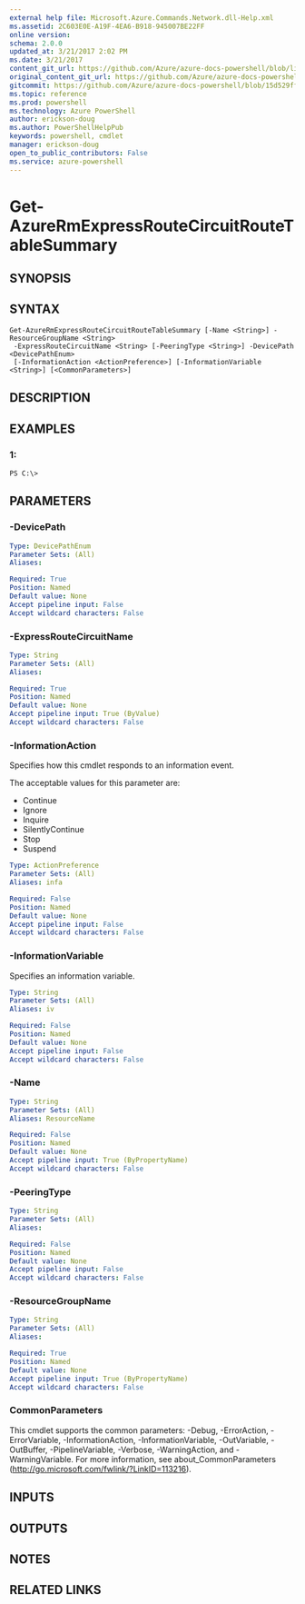 ```yaml
---
external help file: Microsoft.Azure.Commands.Network.dll-Help.xml
ms.assetid: 2C603E0E-A19F-4EA6-B918-945007BE22FF
online version: 
schema: 2.0.0
updated_at: 3/21/2017 2:02 PM
ms.date: 3/21/2017
content_git_url: https://github.com/Azure/azure-docs-powershell/blob/live/azureps-cmdlets-docs/ResourceManager/AzureRM.Network/v3.4.0/Get-AzureRmExpressRouteCircuitRouteTableSummary.md
original_content_git_url: https://github.com/Azure/azure-docs-powershell/blob/live/azureps-cmdlets-docs/ResourceManager/AzureRM.Network/v3.4.0/Get-AzureRmExpressRouteCircuitRouteTableSummary.md
gitcommit: https://github.com/Azure/azure-docs-powershell/blob/15d529ff9b2927759260f1c64a8346738b1aefa1/azureps-cmdlets-docs/ResourceManager/AzureRM.Network/v3.4.0/Get-AzureRmExpressRouteCircuitRouteTableSummary.md
ms.topic: reference
ms.prod: powershell
ms.technology: Azure PowerShell
author: erickson-doug
ms.author: PowerShellHelpPub
keywords: powershell, cmdlet
manager: erickson-doug
open_to_public_contributors: False
ms.service: azure-powershell
---
```


# Get-AzureRmExpressRouteCircuitRouteTableSummary

## SYNOPSIS

## SYNTAX

```
Get-AzureRmExpressRouteCircuitRouteTableSummary [-Name <String>] -ResourceGroupName <String>
 -ExpressRouteCircuitName <String> [-PeeringType <String>] -DevicePath <DevicePathEnum>
 [-InformationAction <ActionPreference>] [-InformationVariable <String>] [<CommonParameters>]
```

## DESCRIPTION

## EXAMPLES

### 1:
```
PS C:\> 
```

## PARAMETERS

### -DevicePath
```yaml
Type: DevicePathEnum
Parameter Sets: (All)
Aliases: 

Required: True
Position: Named
Default value: None
Accept pipeline input: False
Accept wildcard characters: False
```

### -ExpressRouteCircuitName
```yaml
Type: String
Parameter Sets: (All)
Aliases: 

Required: True
Position: Named
Default value: None
Accept pipeline input: True (ByValue)
Accept wildcard characters: False
```

### -InformationAction
Specifies how this cmdlet responds to an information event.

The acceptable values for this parameter are:

- Continue
- Ignore
- Inquire
- SilentlyContinue
- Stop
- Suspend

```yaml
Type: ActionPreference
Parameter Sets: (All)
Aliases: infa

Required: False
Position: Named
Default value: None
Accept pipeline input: False
Accept wildcard characters: False
```

### -InformationVariable
Specifies an information variable.

```yaml
Type: String
Parameter Sets: (All)
Aliases: iv

Required: False
Position: Named
Default value: None
Accept pipeline input: False
Accept wildcard characters: False
```

### -Name
```yaml
Type: String
Parameter Sets: (All)
Aliases: ResourceName

Required: False
Position: Named
Default value: None
Accept pipeline input: True (ByPropertyName)
Accept wildcard characters: False
```

### -PeeringType
```yaml
Type: String
Parameter Sets: (All)
Aliases: 

Required: False
Position: Named
Default value: None
Accept pipeline input: False
Accept wildcard characters: False
```

### -ResourceGroupName
```yaml
Type: String
Parameter Sets: (All)
Aliases: 

Required: True
Position: Named
Default value: None
Accept pipeline input: True (ByPropertyName)
Accept wildcard characters: False
```

### CommonParameters
This cmdlet supports the common parameters: -Debug, -ErrorAction, -ErrorVariable, -InformationAction, -InformationVariable, -OutVariable, -OutBuffer, -PipelineVariable, -Verbose, -WarningAction, and -WarningVariable. For more information, see about_CommonParameters (http://go.microsoft.com/fwlink/?LinkID=113216).

## INPUTS

## OUTPUTS

## NOTES

## RELATED LINKS

